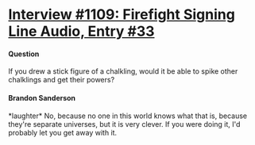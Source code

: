 # [Interview #1109: Firefight Signing Line Audio, Entry #33](https://www.theoryland.com/intvmain.php?i=1109#33)

#### Question

If you drew a stick figure of a chalkling, would it be able to spike other chalklings and get their powers?

#### Brandon Sanderson

\*laughter\* No, because no one in this world knows what that is, because they're separate universes, but it is very clever. If you were doing it, I'd probably let you get away with it.

